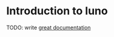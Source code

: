 # Introduction to luno

TODO: write [great documentation](http://jacobian.org/writing/what-to-write/)
